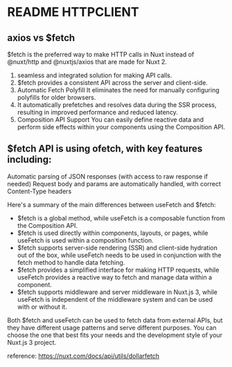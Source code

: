 # README HTTPCLIENT

## axios vs $fetch

$fetch is the preferred way to make HTTP calls in Nuxt instead of @nuxt/http and @nuxtjs/axios that are made for Nuxt 2.

1. seamless and integrated solution for making API calls.
2. $fetch provides a consistent API across the server and client-side.
3. Automatic Fetch Polyfill It eliminates the need for manually configuring polyfills for older browsers.
4. It automatically prefetches and resolves data during the SSR process, resulting in improved performance and reduced latency.
5. Composition API Support You can easily define reactive data and perform side effects within your components using the Composition API.

## $fetch API is using ofetch, with key features including:

Automatic parsing of JSON responses (with access to raw response if needed)
Request body and params are automatically handled, with correct Content-Type headers

Here's a summary of the main differences between useFetch and $fetch:

- $fetch is a global method, while useFetch is a composable function from the Composition API.
- $fetch is used directly within components, layouts, or pages, while useFetch is used within a composition function.
- $fetch supports server-side rendering (SSR) and client-side hydration out of the box, while useFetch needs to be used in conjunction with the fetch method to handle data fetching.
- $fetch provides a simplified interface for making HTTP requests, while useFetch provides a reactive way to fetch and manage data within a component.
- $fetch supports middleware and server middleware in Nuxt.js 3, while useFetch is independent of the middleware system and can be used with or without it.

Both $fetch and useFetch can be used to fetch data from external APIs, but they have different usage patterns and serve different purposes. You can choose the one that best fits your needs and the development style of your Nuxt.js 3 project.

reference:
<https://nuxt.com/docs/api/utils/dollarfetch>
